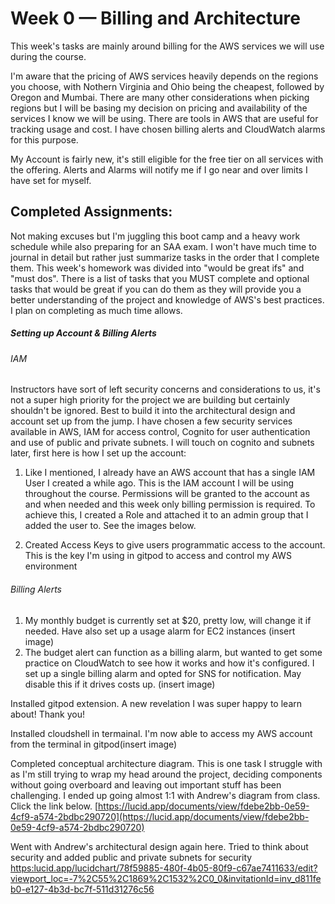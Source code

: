 # Week 0 — Billing and Architecture

This week's tasks are mainly around billing for the AWS services we will use during the course.

I'm aware that the pricing of AWS services heavily depends on the regions you choose, with Nothern Virginia and Ohio being the cheapest, followed by Oregon and Mumbai. There are many other considerations when picking regions but I will be basing my decision on pricing and availability of the services I know we will be using. There are tools in AWS that are useful for tracking usage and cost. I have chosen billing alerts and CloudWatch alarms for this purpose.

My Account is fairly new, it's still eligible for the free tier on all services with the offering. Alerts and Alarms will notify me if I go near and over limits I have set for myself.

## Completed Assignments:

Not making excuses but I'm juggling this boot camp and a heavy work schedule while also preparing for an SAA exam. I won't have much time to journal in detail but rather just summarize tasks in the order that I complete them. This week's homework was divided into "would be great ifs" and "must dos". There is a list of tasks that you MUST complete and optional tasks that would be great if you can do them as they will provide you a better understanding of the project and knowledge of AWS's best practices. I plan on completing as much time allows.

##### Setting up Account & Billing Alerts

###### IAM

Instructors have sort of left security concerns and considerations to us, it's not a super high priority for the project we are building but certainly shouldn't be ignored. Best to build it into the architectural design and account set up from the jump. I have chosen a few security services available in AWS, IAM for access control, Cognito for user authentication and use of public and private subnets. I will touch on cognito and subnets later, first here is how I set up the account:

1. Like I mentioned, I already have an AWS account that has a single IAM User I created a while ago. This is the IAM  account I will be using throughout the course. Permissions will be granted to the account as and when needed and this week only billing permission is required. To achieve this, I created a Role and attached it to an admin group that I added the user to. See the images below.

2. Created Access Keys to give users programmatic access to the account. This is the key I'm using in gitpod to access and control my AWS environment

###### Billing Alerts

1. My monthly budget is currently set at $20, pretty low, will change it if needed. Have also set up a usage alarm for EC2 instances (insert image)
2. The budget alert can function as a billing alarm, but wanted to get some practice on CloudWatch to see how it works and how it's configured. I set up a single billing alarm and opted for SNS for notification. May disable this if it drives costs up. (insert image)

Installed gitpod extension. A new revelation I was super happy to learn about! Thank you!

Installed cloudshell in termainal. I'm now able to access my AWS account from the terminal in gitpod(insert image)

Completed conceptual architecture diagram. This is one task I struggle with as I'm still trying to wrap my head around the project, deciding components without going overboard and leaving out important stuff has been challenging. I ended up going almost 1:1 with Andrew's diagram from class. Click the link below.
[https://lucid.app/documents/view/fdebe2bb-0e59-4cf9-a574-2bdbc290720](https://lucid.app/documents/view/fdebe2bb-0e59-4cf9-a574-2bdbc290720)

Went with Andrew's architectural design again here. Tried to think about security and added public and private subnets for security [https:lucid.app/lucidchart/78f59885-480f-4b05-80f9-c67ae7411633/edit?viewport_loc=-7%2C55%2C1869%2C1532%2C0_0&invitationId=inv_d811feb0-e127-4b3d-bc7f-511d31276c56](lucidchart/78f59885-480f-4b05-80f9-c67ae7411633/edit?viewport_loc=-7%2C55%2C1869%2C1532%2C0_0&invitationId=inv_d811feb0-e127-4b3d-bc7f-511d31276c56)
